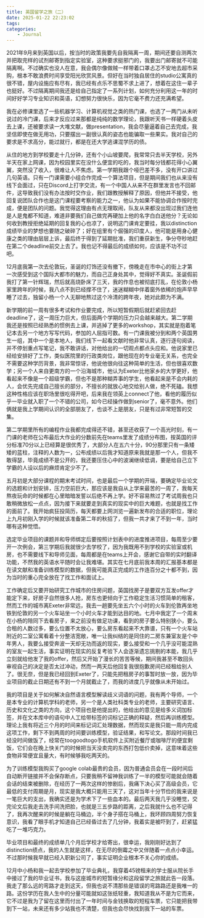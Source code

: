 ```yaml
---
title: 英国留学之旅（二）
date: 2025-01-22 22:23:02
tags: 
categories:
    - Journal
---
```


2021年9月来到英国以后，按当时的政策我要先自我隔离一周，期间还要自测两次并把取完样的试剂邮寄到指定实验室，这种要求挺邪门的，我要出门邮寄就不可能隔离啊。不过确实也没人在意，我会偶尔像做贼一样带着口罩忐忑不安地去超市采购，根本不敢浪费时间享受阳光欣赏风景。但好在当时独自居住的studio公寓真的很不错，屋内设施应有尽有，我已经有点乐不思蜀不求上进了，想着在这住一辈子也挺好。不过隔离期间我还是给自己指定了一系列计划，如何充分利用这一年的时间好好学习专业知识和英语，幻想努力很快乐，因为它毫不费力还充满希望。

<!-- more -->

我在必修课里选了一些机器学习、计算机视觉之类的热门课，也选了一两门从未听说过的冷门课，后来才反应过来那都是纯纯的数学理论，我跟听天书一样硬着头皮去上课，还被要求读一大堆文献，做presentation，我会尽量逼着自己去完成，我坚信即使在做无用功，只要摆出一副很认真的姿态也能骗取一些果实。我对自己的要求是不求高分，能过就行，都是在还大学逃课混学历的债。

从住的地方到学校要走十几分钟，还有个小山坡要爬，我常常只去半天学校，另外半天在家上网课，因为校园里实在没什么便宜的吃的，我当时每分钱都花得小心翼翼，突然没了收入，很难让人不焦虑。第一学期我跟个哑巴差不多，没有开口讲过几句英语。只有一门课需要小组合作完成一个算法项目，但是期间我们也从来没有线下会面过，只在Discord上打字交流，有一个中国人从来不在群里发言也不回邮件，这导致我们没有办法按时交作业，我们跟教授解释了原因，但他并不接受，他回复说团队合作也是这门课程要考察的能力之一，他认为如果不能协调合作按时完成，便是团队的问题。我觉得这理由有点无理取闹，队友从来都没出现过我们连他是人是鬼都不知道，难道非要我们自己做完再硬加上他的名字白白送他分？无论如何收到教授拒绝延期的回复我的心也凉了，说明这门课肯定要挂，我以distinction成绩毕业的梦想也要随之破碎了；好在组里有个倔强的印度人，他可能是用身心健康之类的理由层层上诉，最后终于得到了延期批准，我们重获新生，争分夺秒地赶在第二个deadline前交上去了。我也记不得最后的成绩如何，应该是不功不过吧。

12月底我第一次去伦敦玩，圣诞的灯饰还没有撤下，傍晚走在市中心的街上才第一次感受到这个国际大都市的魅力，而自己正身处其中，觉得好不真实。圣诞假前我打了第一针辉瑞，然后就高烧卧床了三天，我的作息也被彻底打乱，在伦敦小杨家里跨年的时候，我八点不到已经撑不住了，迷迷糊糊中伴着窗外依稀的炮声早早睡了过去，独留小杨一个人无聊地熬过这个冷清的跨年夜，她对此颇为不满。

新学期的前一周有很多考试和作业要完成，所以短暂假期后就赶紧回去赶deadline了，这一周压力巨大，但后面两个学期的压力只会越来越大。第二学期我还是按照已经熟悉的惯例去上课，并逃掉了更多的workshop，其实就是抱着笔记本去另一个地方写写代码，参加的人屈指可数。有一门课我被分到和两个英国男生一组，其中一个是本地人，我们线下一起看文献时他非常认真，逐行逐句阅读，并不停划重点写笔记，我不敢讲话，对他给出的一切观点都点头应和。他说家里已经给安排好了工作，类似医院里的行政类岗位，跟他现在的专业毫无关系，也完全不需要这种学历背景，我非常惊讶，他说他很向往这种简单的生活，但也很喜欢数学；另一个人来自更南方的一个沿海城市，他认为Exeter比他家乡的大学更好，他看起来不像是一个超级学霸，但也不是那种糊弄事的学生，他看起来是不会内耗的人，会优先完成自己擅长的部分，不擅长的就放心地交给别人做，绝不死磕。我想这种性格应该在职场里很吃得开吧，后来我在领英上connect了他，看他的履历似乎一毕业就入职了一个不错的公司，如今已经操作做到senior了，毫不意外。他们俩就是我上学期间认识的全部朋友了，也谈不上是朋友，只是有过非常短暂的交集。

第二学期里所有的编程作业我都完成得还不错，甚至还收获了一个高光时刻，有一门课的老师在公布最后大作业的分数前先在teams里发了成绩分布图，按英国的评分标准70分以上已经算是很优秀了，大部分人在五六十分，90分那里只有一条矮矮的蓝柱，注释的人数为一，公布成绩以后我才知道原来我就是那一个人，但我不敢得瑟，毕竟成绩不是公开的，我还要压住心中的波澜继续低调，要是给自己立下学霸的人设以后的麻烦肯定少不了。

五月初是大部分课程的期末考试时间，也是最后一个学期的开端，要确定毕业论文的选题和计划安排，压力空前巨大，那应该是我自从上学来最苦的一周了，我每天熬夜玩命的时候都在心里暗暗发誓以后绝不再上学。好不容易熬过了考试周我也只敢稍微放松一点点，因为接下来就要走到真实的现实中的巨大难题，也就是找工作的面前了。我开始疯狂投简历，每天都要上网浏览一遍新发布的合适的职位，理论上九月初刚入学的时候就该准备第二年的秋招了，但我一共才来了不到一年，当时哪有这种觉悟。

选定毕业项目的课题并和导师绑定后要按照计划表中的进度推进项目，每周至少要开一次例会，第三学期后我就很少去学校了，因为我既用不到学校的实验室或机房，也不需要线下和导师见面，每周都是在teams上开会，感谢它自带的实时翻译功能，不然我的英语水平随时会让我难堪。其实在七月底前我本周的汇报基本都是在读文献和准备训练模型的数据，但我可能真正完成的工作连百分之十都不到，因为当时的重心完全放在了找工作和面试上。

工作确定后又要开始研究工作城市的住房问题，英国找房子是要双方互发offer才能定下来，好房子自然很多人抢，房东也更倾向于工作稳定生活习惯简单的租客，然而工作的城市离Exeter非常远，我去一趟要先坐五六个小时的火车到伦敦再坐地铁到伦敦的另一个火车站坐一个小时火车才能到达目的地。七月中我定了一个周末在小杨的陪同下去看房子，来之前没有做足功课，看到的房子要么特别狭小，要么合租的人数过多，要么位置不太放心，要么房东看起来不大靠谱，只有一个火车站附近的二室公寓看着十分整洁宽敞，唯一让我纠结的是同住的二房东兼室友是个中年男人，我要么接受奔波一天却无功而返的现实，要么接受和一个几乎没可能混熟的室友一起生活，事实证明在现实的反复考验下人会逐渐遗忘挑剔的本能，我几乎立刻就给他发了我的offer，然后又开始了漫长的苦苦等候，期间我甚至不敢回头审视自己的决定是否太过冲动，然而一两天后他回复我很抱歉房间已经租给别人了。很无奈，但是我已经回到Exeter了，只能先把租房子的事暂时放一放，因为毕业项目的截止日期还有不到一个月就截止了，而我的进度几乎就像从未开始过。

我的项目是关于如何解决自然语言模型解读歧义词语的问题，我有两个导师，一个是本专业的计算机学科的老师，另一个是人类社科类专业的老师，主要研究语言、历史和文化之类的方向，这个项目也是他提出的，他给出的意见是给多义词加标签，并在文本库中的语句中人工给带标签的词标记正确的释疑，然后再训练模型。理论上我有将近三个月的时间来标记词汇处理数据，然而现实是我只能一周内完成这项工作，剩下不到两周的时间要训练模型，验证结果，和写论文。那段时间我已经没时间做饭了，经常在toogoodtogo手机软件上买附近餐厅或咖啡厅的便宜剩饭，它们会在晚上快关门的时候把当天没卖完的东西打包低价卖掉，这意味着这些食物非常便宜且量大，有时候够我吃两天的。

为了训练模型我购买了google colab最贵的会员，因为普通会员会在一段时间后自动断开链接并不会保存断点，只要我稍不留神我训练了一半的模型可能就会随着会话的结束被删除，在经历了一两次这样的惨剧后，我痛下决心买了高级会员，它最低的支付周期是月，现实是我大概只能用三天了，这对当年十分节俭的我来说是一笔巨大的支出，我确实还是为学术下了一些血本的。最后两天我几乎没睡觉，交完论文后我走去洗手间洗把脸，也就是三五步路的距离，之后我就什么也不记得了，我再次醒来的时候是躺在马桶边，半个身子搭在马桶上，我环顾四周努力恢复意识，我看了眼手机才知道自己已经昏过去了几分钟，我着实是被吓到了，赶紧猛吃了一堆巧克力。

毕业项目和最终的成绩单几个月后学校才给寄出，很幸运，我刚刚好达到了distinction绩点，我的人生就是这样，在无尽的倒霉之中又伴随着一点点小幸运。不过那时候我早就已经入职新公司了，事实证明企业根本不关心你的成绩。

12月中小杨和我一起去学校参加了毕业典礼，我穿着45镑租来的学士服从院长手中接过了我的毕业证书，我与这座城市的短暂缘分和这段留学之旅就此告一段落。我走了那么远的弯路才走到这天，但我也说不清那些是错误的弯路路还是我唯一的路。这份学历在我人生中的分量可能就如这张纸轻重，我知道我从不是为它而来，它不过是我为了留在这里而付出了一年时间与金钱换取的短程车票，它只能把我带到下一站，未来还有多少站我也不清楚，但我也会尽快找到我下一站的车票。
